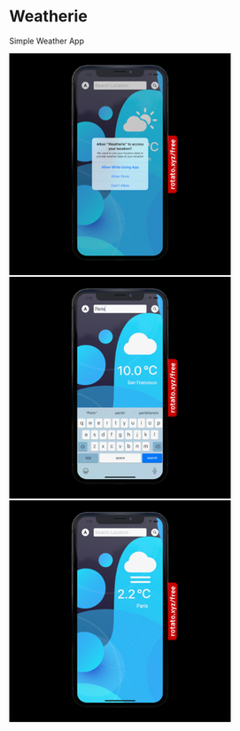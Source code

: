 # Weatherie
 Simple Weather App

<img src="screenshots/1.png" width="400"> 
<img src="screenshots/2.png" width="400">
<img src="screenshots/3.png" width="400">


